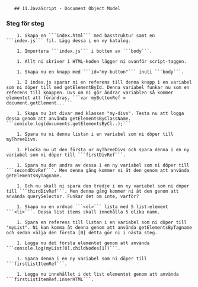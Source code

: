 <!doctype html>
<html>
	<head>
		<title>JavaScript Exercises</title>

       ## 11.JavaScript - Document Object Model

### Steg för steg
				
        1. Skapa en ```index.html``` med basstruktur samt en ```index.js``` fil. Lägg dessa i en ny katalog.
        
        1. Importera ```index.js``` i botten av ```body```.
        
        1. Allt ni skriver i HTML-koden lägger ni ovanför script-taggen.
        
        1. Skapa nu en knapp med ```id="my-button"``` inuti ```body```.
        
        1. I index.js sparar ni en referens till denna knapp i en variabel som ni döper till med getElementById. Denna variabel funkar nu som en referens till knappen. Dvs om ni gör ändrar variablen så kommer elementet att förändras. ```var myButtonRef = document.getElement...```
        
        1. Skapa nu 3st divar med klassen "my-divs". Testa nu att logga dessa genom att använda getElementsByClassName. ```console.log(documents.getElementsByCl..);``` 
        
        1. Spara nu ni denna listan i en variabel som ni döper till myThreeDivs.
        
        1. Plocka nu ut den första ur myThreeDivs och spara denna i en ny variabel som ni döper till ```firstDivRef```.
        
        1. Spara nu den andra av dessa i en ny variabel som ni döper till ```secondDivRef```. Men denna gång kommer ni åt den genom att använda getElementsByTagname.
        
        1. Och nu skall ni spara den tredje i en ny variabel som ni döper till ```thirdDivRef```. Men denna gång kommer ni åt den genom att använda querySelector. Funkar det om inte, varför?
        
        1. Skapa nu en ordnad ```<ol>``` lista med 5 list-element ```<li>```. Dessa list items skall innehålla 5 olika namn.
        
        1. Spara en referens till listan i en variabel som ni döper till "myList". Ni kan komma åt denna genom att använda getElementsByTagname och sedan välja den första [0] detta gör ni i nästa steg.
        
        1. Logga nu det första elementet genom att använda ```console.log(myList[0].childNodes[1])```.
        
        1. Spara denna i en ny variabel som ni döper till ```firstListItemRef```.
        
        1. Logga nu innehållet i det list elementet genom att använda ```firstListItemRef.innerHTML```.
